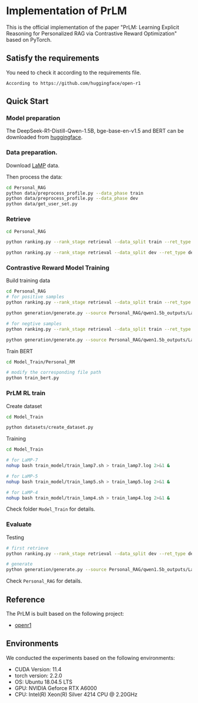 # Implementation of PrLM
This is the official implementation of the paper "PrLM: Learning Explicit Reasoning for Personalized RAG via
Contrastive Reward Optimization" based on PyTorch.

## Satisfy the requirements
You need to check it according to the requirements file.

```
According to https://github.com/huggingface/open-r1
```

## Quick Start

### Model preparation

The DeepSeek-R1-Distill-Qwen-1.5B, bge-base-en-v1.5 and BERT can be downloaded from [huggingface](https://huggingface.co/models).

### Data preparation.

Download [LaMP](https://lamp-benchmark.github.io/download) data.

Then process the data:

```bash
cd Personal_RAG
python data/preprocess_profile.py --data_phase train
python data/preprocess_profile.py --data_phase dev
python data/get_user_set.py
```

### Retrieve 

```bash
cd Personal_RAG

python ranking.py --rank_stage retrieval --data_split train --ret_type dense --base_retriever_path base_retriever_path

python ranking.py --rank_stage retrieval --data_split dev --ret_type dense --base_retriever_path base_retriever_path
```

### Contrastive Reward Model Training

Build training data
```bash
cd Personal_RAG
# for positive samples
python ranking.py --rank_stage retrieval --data_split train --ret_type dense --base_retriever_path base_retriever_path

python generation/generate.py --source Personal_RAG/qwen1.5b_outputs/LaMP_7_time/train/recency/bge-base-en-v1.5_5/retrieval --file_name base

# for negtive samples
python ranking.py --rank_stage retrieval --data_split train --ret_type zero_shot

python generation/generate.py --source Personal_RAG/qwen1.5b_outputs/LaMP_7_time/train/recency/zero_shot/retrieval --file_name base
```

Train BERT
```bash
cd Model_Train/Personal_RM

# modify the corresponding file path
python train_bert.py
```

### PrLM RL train

Create dataset

```bash
cd Model_Train

python datasets/create_dataset.py 
```

Training

```bash
cd Model_Train

# for LaMP-7
nohup bash train_model/train_lamp7.sh > train_lamp7.log 2>&1 &

# for LaMP-5
nohup bash train_model/train_lamp5.sh > train_lamp5.log 2>&1 &

# for LaMP-4
nohup bash train_model/train_lamp4.sh > train_lamp4.log 2>&1 &
```

Check folder `Model_Train` for details.


### Evaluate

Testing

```bash
# first retrieve
python ranking.py --rank_stage retrieval --data_split dev --ret_type dense --base_retriever_path base_retriever_path

# generate
python generation/generate.py --source Personal_RAG/qwen1.5b_outputs/LaMP_7_time/train/recency/bge-base-en-v1.5_5/retrieval  --file_name base
```

Check `Personal_RAG` for details.


## Reference
The PrLM is built based on the following project:
- [openr1](https://github.com/huggingface/open-r1)


## Environments
We conducted the experiments based on the following environments:
* CUDA Version: 11.4
* torch version: 2.2.0
* OS: Ubuntu 18.04.5 LTS
* GPU: NVIDIA Geforce RTX A6000
* CPU: Intel(R) Xeon(R) Silver 4214 CPU @ 2.20GHz